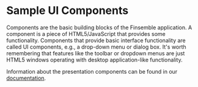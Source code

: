 #  Sample UI Components

Components are the basic building blocks of the Finsemble application. A component is a piece of HTML5/JavaScript that provides some functionality. Components that provide basic interface functionality are called UI components, e.g., a drop-down menu or dialog box. It's worth remembering that features like the toolbar or dropdown menus are just HTML5 windows operating with desktop application-like functionality.

Information about the presentation components can be found in our [documentation](https://documentation.chartiq.com/finsemble/tutorial-UIComponents.html). 
